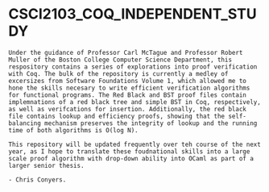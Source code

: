 # CSCI2103_COQ_INDEPENDENT_STUDY

    Under the guidance of Professor Carl McTague and Professor Robert Muller of the Boston College Computer Science Department, this respository contains a series of explorations into proof verification with Coq. The bulk of the repository is currently a medley of excersizes from Software Foundations Volume 1, which allowed me to hone the skills necesary to write efficient verification algorithms for functional programs. The Red Black and BST proof files contain implemnations of a red black tree and simple BST in Coq, respectively, as well as verifcations for insertion. Additionally, the red black file contains lookup and efficiency proofs, showing that the self-balancing mechanism preserves the integrity of lookup and the running time of both algorithms is O(log N). 

    This repository will be updated frequently over teh course of the next year, as I hope to translate these foudnational skills into a large scale proof algorithm with drop-down ability into OCaml as part of a larger senior thesis. 
    
    - Chris Conyers. 

